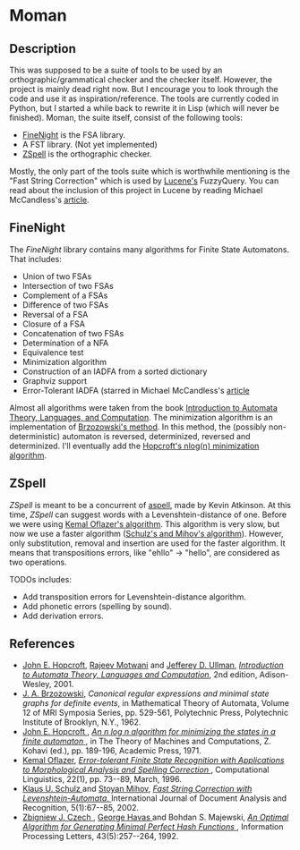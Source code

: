# Moman
## Description
This was supposed to be a suite of tools to be used by an orthographic/grammatical checker and the checker itself. However, the project is mainly dead right now. But I encourage you to look through the code and use it as inspiration/reference. The tools are currently coded in Python, but I started a while back to rewrite it in Lisp (which will never be finished). Moman, the suite itself, consist of the following tools:

* [FineNight](#finenight) is the FSA library.
* A FST library. (Not yet implemented)
* [ZSpell](#zspell) is the orthographic checker.

Mostly, the only part of the tools suite which is worthwhile mentioning is the "Fast String Correction" which is used by [Lucene's](https://lucene.apache.org/) FuzzyQuery. You can read about the inclusion of this project in Lucene by reading Michael McCandless's [article](http://blog.mikemccandless.com/2011/03/lucenes-fuzzyquery-is-100-times-faster.html).

## FineNight
<a name="finenight"/>The *FineNight* library contains many algorithms for Finite State Automatons. That includes:
* Union of two FSAs
* Intersection of two FSAs
* Complement of a FSAs
* Difference of two FSAs
* Reversal of a FSA
* Closure of a FSA
* Concatenation of two FSAs
* Determination of a NFA
* Equivalence test
* Minimization algorithm
* Construction of an IADFA from a sorted dictionary
* Graphviz support
* Error-Tolerant IADFA (starred in Michael McCandless's [article](http://blog.mikemccandless.com/2011/03/lucenes-fuzzyquery-is-100-times-faster.html)

Almost all algorithms were taken from the book [Introduction to Automata Theory, Languages, and Computation](#hopcroft01). The minimization algorithm is an implementation of [Brzozowski's method](#brzozowski). In this method, the (possibly non-deterministic) automaton is reversed, determinized, reversed and determinized. I'll eventually add the [Hopcroft's nlog(n) minimization algorithm](#hopcroft).

## ZSpell
<a name="zspell"/><i>ZSpell</i> is meant to be a concurrent of <a href="http://aspell.sourceforge.net/">aspell</a>, made by Kevin Atkinson. At this time, <i>ZSpell</i> can suggest words with a Levenshtein-distance of one. Before we were using [Kemal Oflazer's algorithm](#oflazer96errortolerant). This algorithm is very slow, but now we use a faster algorithm ([Schulz's and Mihov's algorithm](#schulz02fast)). However, only substitution, removal and insertion are used for the faster algorithm. It means that transpositions errors, like "ehllo" -> "hello", are considered as two operations. 

TODOs includes:
* Add transposition errors for Levenshtein-distance algorithm.
* Add phonetic errors (spelling by sound).
* Add derivation errors.

## References
* <a name="hopcroft01"/>[John E. Hopcroft](http://www.cs.cornell.edu/Info/Department/Annual95/Faculty/Hopcroft.html), <a href="http://theory.stanford.edu/~rajeev/">Rajeev Motwani</a> and <a href="http://www-db.stanford.edu/~ullman/">Jefferey D. Ullman</a>, <i><a href="http://www-db.stanford.edu/~ullman/ialc.html">Introduction to Automata Theory, Languages and Computation</a></i>, 2nd edition, Adison-Wesley, 2001.
* <a name="brzozowski"/><a href="http://maveric.uwaterloo.ca/~brzozo/">J. A. Brzozowski</a>,
	      <i>Canonical regular expressions and minimal state graphs for definite events</i>, 
	      in Mathematical Theory of Automata, Volume 12 of MRI Symposia Series, 
	      pp. 529-561,      Polytechnic Press, Polytechnic Institute of Brooklyn, N.Y.,
	      1962.
* <a name="hopcroft"/> <a href="http://www.cs.cornell.edu/Info/Department/Annual95/Faculty/Hopcroft.html">
		John E. Hopcroft
	      </a>, 
	      <a href="http://historical.ncstrl.org/litesite-data/stan/CS-TR-71-190.pdf">
		<i>An n log n algorithm for minimizing the states in a finite automaton</i>
	      </a>, 
	      in The Theory of Machines and Computations, Z. Kohavi (ed.), pp. 189-196, 
	      Academic Press, 1971.
* <a name="oflazer96errortolerant"/>
	      <a href="http://www.nlp.cs.bilkent.edu.tr/~ko/">Kemal Oflazer</a>,
	      <a href="http://citeseer.ist.psu.edu/oflazer96errortolerant.html">
		<i>Error-tolerant Finite State Recognition with Applications to 
		  Morphological Analysis and Spelling Correction</i>
	      </a>,
	      Computational Linguistics, 22(1), pp. 73--89, March, 1996.
* <a name="schulz02fast"/>
	      <a href="http://www.cis.uni-muenchen.de/people/schulz.html">
		Klaus U. Schulz
	      </a> and 
	      <a href="http://lml.bas.bg/~stoyan/">Stoyan Mihov</a>,
		<a href="http://citeseer.ist.psu.edu/schulz02fast.html">
		  <i>Fast String Correction with Levenshtein-Automata</i>,
		</a>
		International Journal of Document Analysis and Recognition, 5(1):67--85, 2002.
* <a name="czech92optimal"/>
	      <a href="http://sun.iinf.polsl.gliwice.pl/~zjc/">
		Zbigniew J. Czech
	      </a>,
	      <a href="http://www.itee.uq.edu.au/~havas/">
		George Havas
	      </a> and 
	      Bohdan S. Majewski,
	      <a href="http://citeseer.ist.psu.edu/czech92optimal.html">
		<i>An Optimal Algorithm for Generating Minimal Perfect Hash Functions</i>
	      </a>, Information Processing Letters, 43(5):257--264, 1992.
